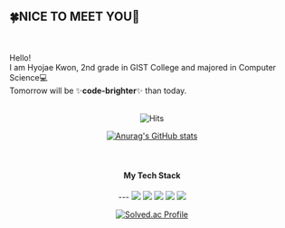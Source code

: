 <h2>🍀NICE TO MEET YOU👋</h2>
<br>
<br>
Hello!<br>I am Hyojae Kwon, 2nd grade in GIST College and majored in Computer Science💻 <br>
Tomorrow will be ✨<b>code-brighter</b>✨ than today.
<br>
<br>
<div align="center">
  
![Hits](https://hits.seeyoufarm.com/api/count/incr/badge.svg?url=https%3A%2F%2Fgithub.com%2FHyojaeKwon-GIST20&count_bg=%23EF78ED&title_bg=%23A600FD&icon=airbus.svg&icon_color=%23FFFFFF&title=Visitors&edge_flat=true)

[![Anurag's GitHub stats](https://github-readme-stats.vercel.app/api?username=HyojaeKwon-GIST20)](https://github.com/anuraghazra/github-readme-stats)
  <br><br><br>
  <h4>My Tech Stack</h4>
  ---
  <img src="https://img.shields.io/badge/HTML5-E34F26?style=flat-square&logo=HTML5&logoColor=white"/>
  <img src="https://img.shields.io/badge/CSS3-1572B6?style=flat-square&logo=CSS3&logoColor=white"/>
  <img src="https://img.shields.io/badge/JavaScript-F7DF1E?style=flat-square&logo=JavaScript&logoColor=white"/>
  <img src="https://img.shields.io/badge/Java-007396?style=flat-square&logo=Java&logoColor=white"/>
  <img src="https://img.shields.io/badge/Python-3776AB?style=flat-square&logo=Python&logoColor=white"/>
  
  [![Solved.ac
Profile](http://mazassumnida.wtf/api/v2/generate_badge?boj=khj010909)](https://solved.ac/khj010909)

</div>
